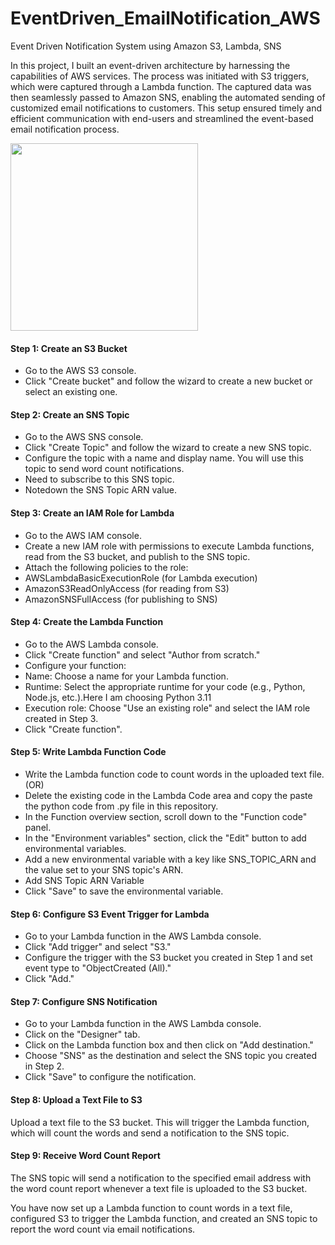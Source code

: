 # EventDriven_EmailNotification_AWS
Event Driven Notification System using Amazon S3, Lambda, SNS 

In this project, I built an event-driven architecture by harnessing the capabilities of AWS services. The process was initiated with S3 triggers, which were captured through a Lambda function. The captured data was then seamlessly passed to Amazon SNS, enabling the automated sending of customized email notifications to customers. This setup ensured timely and efficient communication with end-users and streamlined the event-based email notification process.

<img src="https://github.com/sreedevi-langoju/EventDriven_EmailNotifications_AWS/assets/135724041/f548b8ea-da08-4320-957d-a13ffd31f44a" width="300">

#### Step 1: Create an S3 Bucket

* Go to the AWS S3 console.
* Click "Create bucket" and follow the wizard to create a new bucket or select an existing one.

#### Step 2: Create an SNS Topic

* Go to the AWS SNS console.
* Click "Create Topic" and follow the wizard to create a new SNS topic.
* Configure the topic with a name and display name. You will use this topic to send word count notifications.
* Need to subscribe to this SNS topic.
* Notedown the SNS Topic ARN value.

#### Step 3: Create an IAM Role for Lambda

* Go to the AWS IAM console.
* Create a new IAM role with permissions to execute Lambda functions, read from the S3 bucket, and publish to the SNS topic.
* Attach the following policies to the role:
* AWSLambdaBasicExecutionRole (for Lambda execution)
* AmazonS3ReadOnlyAccess (for reading from S3)
* AmazonSNSFullAccess (for publishing to SNS)

#### Step 4: Create the Lambda Function

* Go to the AWS Lambda console.
* Click "Create function" and select "Author from scratch."
* Configure your function:
* Name: Choose a name for your Lambda function.
* Runtime: Select the appropriate runtime for your code (e.g., Python, Node.js, etc.).Here I am choosing Python 3.11
* Execution role: Choose "Use an existing role" and select the IAM role created in Step 3.
* Click "Create function".

#### Step 5: Write Lambda Function Code
* Write the Lambda function code to count words in the uploaded text file. 
 (OR)
* Delete the existing code in the  Lambda Code area and copy the paste the python code from .py file in this repository.
* In the Function overview section, scroll down to the "Function code" panel.
* In the "Environment variables" section, click the "Edit" button to add environmental variables.
* Add a new environmental variable with a key like SNS_TOPIC_ARN and the value set to your SNS topic's ARN.
* Add SNS Topic ARN Variable
* Click "Save" to save the environmental variable.

#### Step 6: Configure S3 Event Trigger for Lambda

* Go to your Lambda function in the AWS Lambda console.
* Click "Add trigger" and select "S3."
* Configure the trigger with the S3 bucket you created in Step 1 and set event type to "ObjectCreated (All)."
* Click "Add."

#### Step 7: Configure SNS Notification

* Go to your Lambda function in the AWS Lambda console.
* Click on the "Designer" tab.
* Click on the Lambda function box and then click on "Add destination."
* Choose "SNS" as the destination and select the SNS topic you created in Step 2.
* Click "Save" to configure the notification.

#### Step 8: Upload a Text File to S3
Upload a text file to the S3 bucket. This will trigger the Lambda function, which will count the words and send a notification to the SNS topic.

#### Step 9: Receive Word Count Report
The SNS topic will send a notification to the specified email address with the word count report whenever a text file is uploaded to the S3 bucket.

You have now set up a Lambda function to count words in a text file, configured S3 to trigger the Lambda function, and created an SNS topic to report the word count via email notifications.



